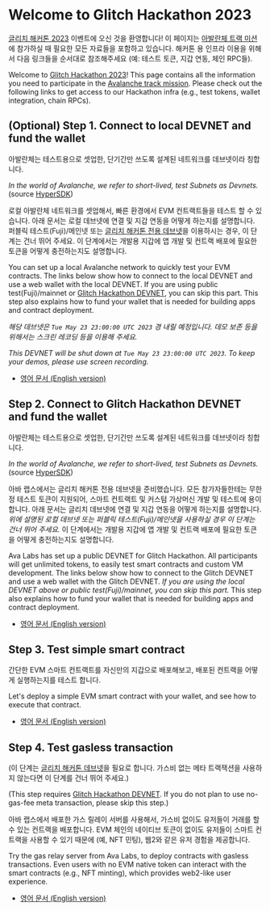 # Welcome to Glitch Hackathon 2023

[글리치 해커톤 2023](https://glitch-hack.com) 이벤트에 오신 것을 환영합니다! 이 페이지는 [아발란체 트랙 미션](https://trinity-studio.notion.site/GLITCH-KOREA-TRACK-GUIDE-1509d049e1b84ef49f737af5398541c8)에 참가하실 때 필요한 모든 자료들을 포함하고 있습니다. 해커톤 용 인프라 이용을 위해서 다음 링크들을 순서대로 참조해주세요 (예: 테스트 토큰, 지갑 연동, 체인 RPC들).

Welcome to [Glitch Hackathon 2023](https://glitch-hack.com)! This page contains all the information you need to participate in the [Avalanche track mission](https://trinity-studio.notion.site/GLITCH-KOREA-TRACK-GUIDE-1509d049e1b84ef49f737af5398541c8). Please check out the following links to get access to our Hackathon infra (e.g., test tokens, wallet integration, chain RPCs).

## (Optional) Step 1. Connect to local DEVNET and fund the wallet

아발란체는 테스트용으로 셋업한, 단기간만 쓰도록 설계된 네트워크를 데브넷이라 칭합니다.

_In the world of Avalanche, we refer to short-lived, test Subnets as Devnets._ (source [HyperSDK](https://github.com/ava-labs/hypersdk/blob/0907bf7c016c3ab569952201270e37cdfb8592b1/examples/tokenvm/DEVNETS.md))

로컬 아발란체 네트워크를 셋업해서, 빠른 환경에서 EVM 컨트랙트들을 테스트 할 수 있습니다. 아래 문서는 로컬 데브넷에 연결 및 지갑 연동을 어떻게 하는지를 설명합니다. 퍼블릭 테스트(Fuji)/메인넷 또는 [글리치 해커톤 전용 데브넷](#step-2-connect-to-glitch-hackathon-devnet-and-fund-the-wallet)을 이용하시는 경우, 이 단계는 건너 뛰어 주세요. 이 단계에서는 개발용 지갑에 앱 개발 및 컨트랙 배포에 필요한 토큰을 어떻게 충전하는지도 설명합니다.

You can set up a local Avalanche network to quickly test your EVM contracts. The links below show how to connect to the local DEVNET and use a web wallet with the local DEVNET. If you are using public test(Fuji)/mainnet or [Glitch Hackathon DEVNET](#step-2-connect-to-glitch-hackathon-devnet-and-fund-the-wallet), you can skip this part. This step also explains how to fund your wallet that is needed for building apps and contract deployment.

*해당 데브넷은 `Tue May 23 23:00:00 UTC 2023` 경 내릴 예정입니다. 데모 보존 등을 위해서는 스크린 레코딩 등을 이용해 주세요.*

*This DEVNET will be shut down at `Tue May 23 23:00:00 UTC 2023`. To keep your demos, please use screen recording.*

- [영어 문서 (English version)](./docs/1-connect-to-local-devnet-and-fund-the-wallet.eng.md)

## Step 2. Connect to Glitch Hackathon DEVNET and fund the wallet

아발란체는 테스트용으로 셋업한, 단기간만 쓰도록 설계된 네트워크를 데브넷이라 칭합니다.

_In the world of Avalanche, we refer to short-lived, test Subnets as Devnets._ (source [HyperSDK](https://github.com/ava-labs/hypersdk/blob/0907bf7c016c3ab569952201270e37cdfb8592b1/examples/tokenvm/DEVNETS.md))

아바 랩스에서는 글리치 해커톤 전용 데브넷을 준비했습니다. 모든 참가자들한테는 무한정 테스트 토큰이 지원되어, 스마트 컨트랙트 및 커스텀 가상머신 개발 및 테스트에 용이합니다. 아래 문서는 글리치 데브넷에 연결 및 지갑 연동을 어떻게 하는지를 설명합니다. _위에 설명된 로컬 데브넷 또는 퍼블릭 테스트(Fuji)/메인넷을 사용하실 경우 이 단계는 건너 뛰어 주세요._ 이 단계에서는 개발용 지갑에 앱 개발 및 컨트랙 배포에 필요한 토큰을 어떻게 충전하는지도 설명합니다.

Ava Labs has set up a public DEVNET for Glitch Hackathon. All participants will get unlimited tokens, to easily test smart contracts and custom VM development. The links below show how to connect to the Glitch DEVNET and use a web wallet with the Glitch DEVNET. _If you are using the local DEVNET above or public test(Fuji)/mainnet, you can skip this part._ This step also explains how to fund your wallet that is needed for building apps and contract deployment.

- [영어 문서 (English version)](./docs/2-connect-to-glitch-devnet-and-fund-the-wallet.eng.md)

## Step 3. Test simple smart contract

간단한 EVM 스마트 컨트랙트를 자신만의 지갑으로 배포해보고, 배포된 컨트랙을 어떻게 실행하는지를 테스트 합니다.

Let's deploy a simple EVM smart contract with your wallet, and see how to execute that contract.

- [영어 문서 (English version)](./docs/3-test-simple-smart-contract.eng.md)

## Step 4. Test gasless transaction

(이 단계는 [글리치 해커톤 데브넷](#step-2-connect-to-glitch-hackathon-devnet-and-fund-the-wallet)을 필요로 합니다. 가스비 없는 메타 트랙잭션을 사용하지 않는다면 이 단계를 건너 뛰어 주세요.)

(This step requires [Glitch Hackathon DEVNET](#step-2-connect-to-glitch-hackathon-devnet-and-fund-the-wallet). If you do not plan to use no-gas-fee meta transaction, please skip this step.)

아바 랩스에서 배포한 가스 릴레이 서버를 사용해서, 가스비 없이도 유저들이 거래를 할 수 있는 컨트랙을 배포합니다. EVM 체인의 네이티브 토큰이 없이도 유저들이 스마트 컨트랙을 사용할 수 있기 때문에 (예, NFT 민팅), 웹2와 같은 유저 경험을 제공합니다.

Try the gas relay server from Ava Labs, to deploy contracts with gasless transactions. Even users with no EVM native token can interact with the smart contracts (e.g., NFT minting), which provides web2-like user experience.

- [영어 문서 (English version)](./docs/4-test-gasless-transaction.eng.md)
